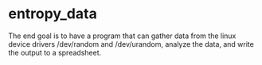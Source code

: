 # entropy_data
The end goal is to have a program that can gather data from the linux device drivers /dev/random and /dev/urandom, analyze the data, and write the output to a spreadsheet.
